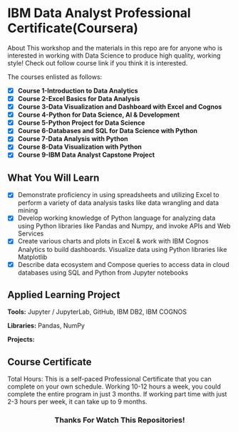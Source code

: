 # <a href="(https://www.coursera.org/professional-certificates/ibm-data-analyst"></a> IBM Data Analyst Professional Certificate(Coursera)

About This workshop and the materials in this repo are for anyone who is interested in working with Data Science to produce high quality, working style! Check out follow course link if you think it is interested.

The courses enlisted as follows:

- [x] **Course 1-Introduction to Data Analytics**
- [x] **Course 2-Excel Basics for Data Analysis**
- [x] **Course 3-Data Visualization and Dashboard with Excel and Cognos**
- [x] **Course 4-Python for Data Science, AI & Development**
- [x] **Course 5-Python Project for Data Science**
- [x] **Course 6-Databases and SQL for Data Science with Python**
- [x] **Course 7-Data Analysis with Python**
- [x] **Course 8-Data Visualization with Python**
- [x] **Course 9-IBM Data Analyst Capstone Project**

## What You Will Learn

- [x] Demonstrate proficiency in using spreadsheets and utilizing Excel to perform a variety of data analysis tasks like data wrangling and data mining
- [x] Develop working knowledge of Python language for analyzing data using Python libraries like Pandas and Numpy, and invoke APIs and Web Services
- [x] Create various charts and plots in Excel & work with IBM Cognos Analytics to build dashboards. Visualize data using Python libraries like Matplotlib
- [x] Describe data ecosystem and Compose queries to access data in cloud databases using SQL and Python from Jupyter notebooks

## Applied Learning Project

**Tools:** Jupyter / JupyterLab, GitHub, IBM DB2, IBM COGNOS

**Libraries:** Pandas, NumPy

**Projects:** 

## Course Certificate

Total Hours: This is a self-paced Professional Certificate that you can complete on your own schedule. Working 10-12 hours a week, you could complete the entire program in just 3 months. If working part time with just 2-3 hours per week, it can take up to 9 months.

<div align="center">

### Thanks For Watch This Repositories!
